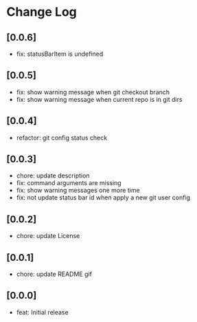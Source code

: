 # Change Log

## [0.0.6]

- fix: statusBarItem is undefined

## [0.0.5]

- fix: show warning message when git checkout branch
- fix: show warning message when current repo is in git dirs

## [0.0.4]

- refactor: git config status check

## [0.0.3]

- chore: update description
- fix: command arguments are missing
- fix: show warning messages one more time
- fix: not update status bar id when apply a new git user config

## [0.0.2]

- chore: update License

## [0.0.1]

- chore: update README gif

## [0.0.0]

- feat: Initial release